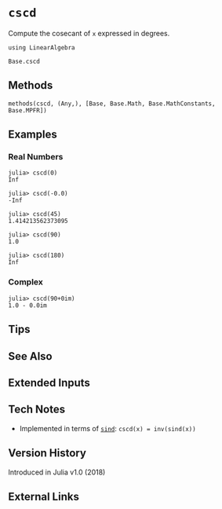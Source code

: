 # `cscd`

Compute the cosecant of `x` expressed in degrees.

```@setup repl_only
using LinearAlgebra
```
```@docs
Base.cscd
```


## Methods

```@repl
methods(cscd, (Any,), [Base, Base.Math, Base.MathConstants, Base.MPFR])
```


## Examples

### Real Numbers
```jldoctest
julia> cscd(0)
Inf

julia> cscd(-0.0)
-Inf

julia> cscd(45)
1.414213562373095

julia> cscd(90)
1.0

julia> cscd(180)
Inf
```

### Complex
```jldoctest
julia> cscd(90+0im)
1.0 - 0.0im
```

## Tips


## See Also


## Extended Inputs


## Tech Notes

- Implemented in terms of [`sind`](@ref): `cscd(x) = inv(sind(x))`


## Version History

Introduced in Julia v1.0 (2018)


## External Links
